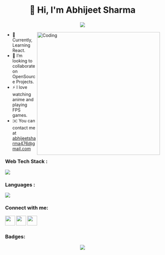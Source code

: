 <h1 align="center">👋 Hi, I'm  Abhijeet Sharma </a> </h1>
<h3 align="center"> <img src="https://readme-typing-svg.herokuapp.com?color=0357F7&lines=Skills:+HTML+CSS+JavaScript%3A)" /></h3>

<img align="right" alt="Coding" id="gif" width="400" src="https://i.pinimg.com/originals/7d/07/a2/7d07a255678962d30d8717dcf5dbd266.gif" />

* 🌱 Currently, Learning React.
* 👯 I’m looking to collaborate on OpenSource Projects.
* ⚡ I love watching anime and playing FPS games.
* ✉️ You can contact me at [abhijeetsharma476@gmail.com](mailto:abhijeetsharma476@gmail.com)

<h3 align="left">Web Tech Stack :</h3>
 <img src="https://skillicons.dev/icons?i=html,css,tailwind,bootstrap,react,firebase"/>

<h3 align="left">Languages :</h3>
<div align="left">
  <img src="https://skillicons.dev/icons?i=c,cpp,js,ts"/>
</div>

<h3 align="left">Connect with me:</h3>
<p align="left"> 
<a href="https://github.com/Abhijeet03s" target="_blank" rel="noreferrer"><img src="https://raw.githubusercontent.com/danielcranney/readme-generator/main/public/icons/socials/github.svg" width="32" height="32" /></a>
<a href="https://www.linkedin.com/in/abhijeet-sharma03/" target="_blank" rel="noreferrer"><img src="https://raw.githubusercontent.com/danielcranney/readme-generator/main/public/icons/socials/linkedin.svg" width="32" height="32" /></a>
<a href="https://twitter.com/abhijeet_s04" target="_blank" rel="noreferrer"><img src="https://raw.githubusercontent.com/danielcranney/readme-generator/main/public/icons/socials/twitter.svg" width="32" height="32" /></a>
</p>

### Badges:

<div align="center">
<a href="https://github.com/Abhijeet03s"><img src="https://github-readme-streak-stats.herokuapp.com/?user=Abhijeet03s&stroke=ffffff&background=171717&ring=0891b2&fire=0891b2&currStreakNum=ffffff&currStreakLabel=0891b2&sideNums=ffffff&sideLabels=ffffff&dates=ffffff&hide_border=true" /></a>
</div>


<div align="center">
</div>
